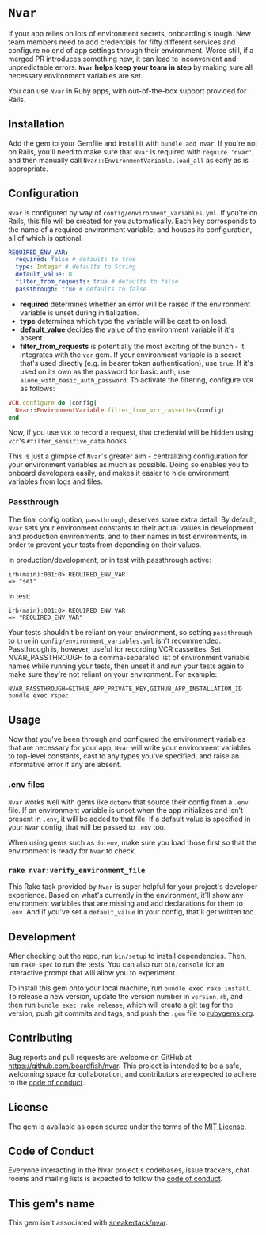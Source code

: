# `Nvar`

If your app relies on lots of environment secrets, onboarding's tough. New team members need to add credentials for fifty different services and configure no end of app settings through their environment. Worse still, if a merged PR introduces something new, it can lead to inconvenient and unpredictable errors. **`Nvar` helps keep your team in step** by making sure all necessary environment variables are set.

You can use `Nvar` in Ruby apps, with out-of-the-box support provided for Rails.
## Installation

Add the gem to your Gemfile and install it with `bundle add nvar`. If you're not on Rails, you'll need to make sure that `Nvar` is required with `require 'nvar'`, and then manually call `Nvar::EnvironmentVariable.load_all` as early as is appropriate.
## Configuration

`Nvar` is configured by way of `config/environment_variables.yml`. If you're on Rails, this file will be created for you automatically. Each key corresponds to the name of a required environment variable, and houses its configuration, all of which is optional.

```yml
REQUIRED_ENV_VAR:
  required: false # defaults to true
  type: Integer # defaults to String
  default_value: 8
  filter_from_requests: true # defaults to false
  passthrough: true # defaults to false
```

- **required** determines whether an error will be raised if the environment variable is unset during initialization.
- **type** determines which type the variable will be cast to on load.
- **default_value** decides the value of the environment variable if it's absent.
- **filter_from_requests** is potentially the most exciting of the bunch - it integrates with the `vcr` gem. If your environment variable is a secret that's used directly (e.g. in bearer token authentication), use `true`. If it's used on its own as the password for basic auth, use `alone_with_basic_auth_password`. To activate the filtering, configure `VCR` as follows:

```ruby
VCR.configure do |config|
  Nvar::EnvironmentVariable.filter_from_vcr_cassettes(config)
end
```

Now, if you use `VCR` to record a request, that credential will be hidden using `vcr`'s `#filter_sensitive_data` hooks.

This is just a glimpse of `Nvar`'s greater aim - centralizing configuration for your environment variables as much as possible. Doing so enables you to onboard developers easily, and makes it easier to hide environment variables from logs and files.

### Passthrough

The final config option, `passthrough`, deserves some extra detail. By default, `Nvar` sets your environment constants to their actual values in development and production environments, and to their names in test environments, in order to prevent your tests from depending on their values.

In production/development, or in test with passthrough active:

```
irb(main):001:0> REQUIRED_ENV_VAR
=> "set"
```

In test:

```
irb(main):001:0> REQUIRED_ENV_VAR
=> "REQUIRED_ENV_VAR"
```

Your tests shouldn't be reliant on your environment, so setting `passthrough` to `true` in `config/environment_variables.yml` isn't recommended. Passthrough is, however, useful for recording VCR cassettes. Set NVAR_PASSTHROUGH to a comma-separated list of environment variable names while running your tests, then unset it and run your tests again to make sure they're not reliant on your environment. For example:

```
NVAR_PASSTHROUGH=GITHUB_APP_PRIVATE_KEY,GITHUB_APP_INSTALLATION_ID bundle exec rspec
```

## Usage

Now that you've been through and configured the environment variables that are necessary for your app, `Nvar` will write your environment variables to top-level constants, cast to any types you've specified, and raise an informative error if any are absent.
### .env files

`Nvar` works well with gems like `dotenv` that source their config from a `.env` file. If an environment variable is unset when the app initializes and isn't present in `.env`, it will be added to that file. If a default value is specified in your `Nvar` config, that will be passed to `.env` too.

When using gems such as `dotenv`, make sure you load those first so that the environment is ready for `Nvar` to check.

### `rake nvar:verify_environment_file`

This Rake task provided by `Nvar` is super helpful for your project's developer experience. Based on what's currently in the environment, it'll show any environment variables that are missing and add declarations for them to `.env`. And if you've set a `default_value` in your config, that'll get written too.

## Development

After checking out the repo, run `bin/setup` to install dependencies. Then, run `rake spec` to run the tests. You can also run `bin/console` for an interactive prompt that will allow you to experiment.

To install this gem onto your local machine, run `bundle exec rake install`. To release a new version, update the version number in `version.rb`, and then run `bundle exec rake release`, which will create a git tag for the version, push git commits and tags, and push the `.gem` file to [rubygems.org](https://rubygems.org).

## Contributing

Bug reports and pull requests are welcome on GitHub at https://github.com/boardfish/nvar. This project is intended to be a safe, welcoming space for collaboration, and contributors are expected to adhere to the [code of conduct](https://github.com/boardfish/nvar/blob/master/CODE_OF_CONDUCT.md).


## License

The gem is available as open source under the terms of the [MIT License](https://opensource.org/licenses/MIT).

## Code of Conduct

Everyone interacting in the Nvar project's codebases, issue trackers, chat rooms and mailing lists is expected to follow the [code of conduct](https://github.com/boardfish/nvar/blob/master/CODE_OF_CONDUCT.md).

## This gem's name

This gem isn't associated with [sneakertack/nvar](https://github.com/sneakertack/nvar).
